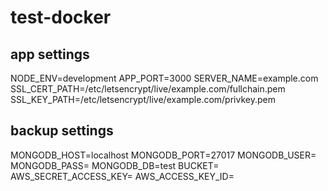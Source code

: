 # test-docker

## app settings
NODE_ENV=development
APP_PORT=3000
SERVER_NAME=example.com
SSL_CERT_PATH=/etc/letsencrypt/live/example.com/fullchain.pem
SSL_KEY_PATH=/etc/letsencrypt/live/example.com/privkey.pem

## backup settings
MONGODB_HOST=localhost
MONGODB_PORT=27017
MONGODB_USER=
MONGODB_PASS=
MONGODB_DB=test
BUCKET=
AWS_SECRET_ACCESS_KEY=
AWS_ACCESS_KEY_ID=
